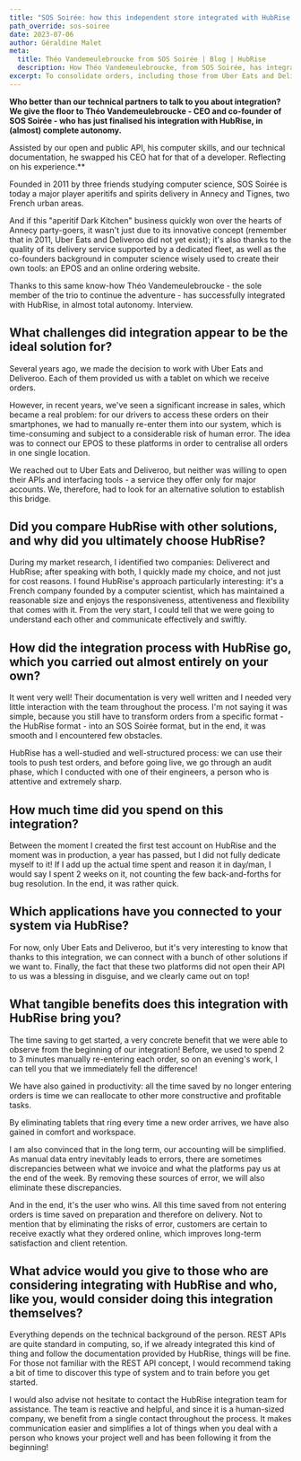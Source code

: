 ```yaml
---
title: "SOS Soirée: how this independent store integrated with HubRise in complete autonomy"
path_override: sos-soiree
date: 2023-07-06
author: Géraldine Malet
meta:
  title: Théo Vandemeulebroucke from SOS Soirée | Blog | HubRise
  description: How Théo Vandemeulebroucke, from SOS Soirée, has integrated his in-house EPOS with HubRise in almost complete autonomy.
excerpt: To consolidate orders, including those from Uber Eats and Deliveroo, SOS Soirée integrated their in-house EPOS with HubRise in almost complete autonomy. Reflecting on his experience.
---
```


**Who better than our technical partners to talk to you about integration? We give the floor to Théo Vandemeulebroucke - CEO and co-founder of SOS Soirée - who has just finalised his integration with HubRise, in (almost) complete autonomy.**

Assisted by our open and public API, his computer skills, and our technical documentation, he swapped his CEO hat for that of a developer. Reflecting on his experience.\*\*

Founded in 2011 by three friends studying computer science, SOS Soirée is today a major player aperitifs and spirits delivery in Annecy and Tignes, two French urban areas.

And if this "aperitif Dark Kitchen" business quickly won over the hearts of Annecy party-goers, it wasn't just due to its innovative concept (remember that in 2011, Uber Eats and Deliveroo did not yet exist); it's also thanks to the quality of its delivery service supported by a dedicated fleet, as well as the co-founders background in computer science wisely used to create their own tools: an EPOS and an online ordering website.

Thanks to this same know-how Théo Vandemeulebroucke - the sole member of the trio to continue the adventure - has successfully integrated with HubRise, in almost total autonomy. Interview.

## What challenges did integration appear to be the ideal solution for?

Several years ago, we made the decision to work with Uber Eats and Deliveroo. Each of them provided us with a tablet on which we receive orders.

However, in recent years, we've seen a significant increase in sales, which became a real problem: for our drivers to access these orders on their smartphones, we had to manually re-enter them into our system, which is time-consuming and subject to a considerable risk of human error. The idea was to connect our EPOS to these platforms in order to centralise all orders in one single location.

We reached out to Uber Eats and Deliveroo, but neither was willing to open their APIs and interfacing tools - a service they offer only for major accounts. We, therefore, had to look for an alternative solution to establish this bridge.

## Did you compare HubRise with other solutions, and why did you ultimately choose HubRise?

During my market research, I identified two companies: Deliverect and HubRise; after speaking with both, I quickly made my choice, and not just for cost reasons. I found HubRise's approach particularly interesting: it's a French company founded by a computer scientist, which has maintained a reasonable size and enjoys the responsiveness, attentiveness and flexibility that comes with it. From the very start, I could tell that we were going to understand each other and communicate effectively and swiftly.

## How did the integration process with HubRise go, which you carried out almost entirely on your own?

It went very well! Their documentation is very well written and I needed very little interaction with the team throughout the process. I'm not saying it was simple, because you still have to transform orders from a specific format - the HubRise format - into an SOS Soirée format, but in the end, it was smooth and I encountered few obstacles.

HubRise has a well-studied and well-structured process: we can use their tools to push test orders, and before going live, we go through an audit phase, which I conducted with one of their engineers, a person who is attentive and extremely sharp.

## How much time did you spend on this integration?

Between the moment I created the first test account on HubRise and the moment was in production, a year has passed, but I did not fully dedicate myself to it! If I add up the actual time spent and reason it in day/man, I would say I spent 2 weeks on it, not counting the few back-and-forths for bug resolution. In the end, it was rather quick.

## Which applications have you connected to your system via HubRise?

For now, only Uber Eats and Deliveroo, but it's very interesting to know that thanks to this integration, we can connect with a bunch of other solutions if we want to. Finally, the fact that these two platforms did not open their API to us was a blessing in disguise, and we clearly came out on top!

## What tangible benefits does this integration with HubRise bring you?

The time saving to get started, a very concrete benefit that we were able to observe from the beginning of our integration! Before, we used to spend 2 to 3 minutes manually re-entering each order, so on an evening's work, I can tell you that we immediately fell the difference!

We have also gained in productivity: all the time saved by no longer entering orders is time we can reallocate to other more constructive and profitable tasks.

By eliminating tablets that ring every time a new order arrives, we have also gained in comfort and workspace.

I am also convinced that in the long term, our accounting will be simplified. As manual data entry inevitably leads to errors, there are sometimes discrepancies between what we invoice and what the platforms pay us at the end of the week. By removing these sources of error, we will also eliminate these discrepancies.

And in the end, it's the user who wins. All this time saved from not entering orders is time saved on preparation and therefore on delivery. Not to mention that by eliminating the risks of error, customers are certain to receive exactly what they ordered online, which improves long-term satisfaction and client retention.

## What advice would you give to those who are considering integrating with HubRise and who, like you, would consider doing this integration themselves?

Everything depends on the technical background of the person. REST APIs are quite standard in computing, so, if we already integrated this kind of thing and follow the documentation provided by HubRise, things will be fine. For those not familiar with the REST API concept, I would recommend taking a bit of time to discover this type of system and to train before you get started.

I would also advise not hesitate to contact the HubRise integration team for assistance. The team is reactive and helpful, and since it is a human-sized company, we benefit from a single contact throughout the process. It makes communication easier and simplifies a lot of things when you deal with a person who knows your project well and has been following it from the beginning!
